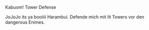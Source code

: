 Kabuom! Tower Defense

JoJoJo its ya booiiii Harambui. Defende mich mit lit Towers vor den dangerous Enimes.
